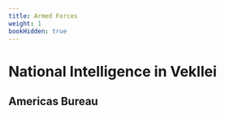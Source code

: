 ```yaml
---
title: Armed Forces
weight: 1
bookHidden: true
---
```


# National Intelligence in Vekllei

## Americas Bureau
